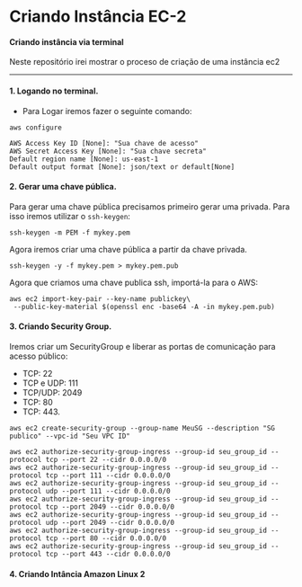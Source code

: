 # Criando Instância EC-2

#### Criando instância via terminal

<div>Neste repositório irei mostrar o proceso de criação de uma instância ec2 </div>

--- 

#### 1. Logando no terminal.

* <div>Para Logar iremos fazer o seguinte comando: </div>

```
aws configure

AWS Access Key ID [None]: "Sua chave de acesso"
AWS Secret Access Key [None]: "Sua chave secreta"
Default region name [None]: us-east-1
Default output format [None]: json/text or default[None]
```

#### 2. Gerar uma chave pública.

Para gerar uma chave pública precisamos primeiro gerar uma privada. Para isso iremos utilizar o `ssh-keygen`:

```
ssh-keygen -m PEM -f mykey.pem
```
Agora iremos criar uma chave pública a partir da chave privada.
```
ssh-keygen -y -f mykey.pem > mykey.pem.pub
```
Agora que criamos uma chave publica ssh, importá-la para o AWS:

```
aws ec2 import-key-pair --key-name publickey\
 --public-key-material $(openssl enc -base64 -A -in mykey.pem.pub)
```

#### 3. Criando Security Group.

Iremos criar um SecurityGroup e liberar as portas de comunicação para acesso público: 
* TCP: 22
* TCP e UDP: 111
* TCP/UDP: 2049 
* TCP: 80
* TCP: 443.

```
aws ec2 create-security-group --group-name MeuSG --description "SG publico" --vpc-id "Seu VPC ID"

aws ec2 authorize-security-group-ingress --group-id seu_group_id --protocol tcp --port 22 --cidr 0.0.0.0/0
aws ec2 authorize-security-group-ingress --group-id seu_group_id --protocol tcp --port 111 --cidr 0.0.0.0/0 
aws ec2 authorize-security-group-ingress --group-id seu_group_id --protocol udp --port 111 --cidr 0.0.0.0/0 
aws ec2 authorize-security-group-ingress --group-id seu_group_id --protocol tcp --port 2049 --cidr 0.0.0.0/0 
aws ec2 authorize-security-group-ingress --group-id seu_group_id --protocol udp --port 2049 --cidr 0.0.0.0/0 
aws ec2 authorize-security-group-ingress --group-id seu_group_id --protocol tcp --port 80 --cidr 0.0.0.0/0 
aws ec2 authorize-security-group-ingress --group-id seu_group_id --protocol tcp --port 443 --cidr 0.0.0.0/0 
```

#### 4. Criando Intância Amazon Linux 2
